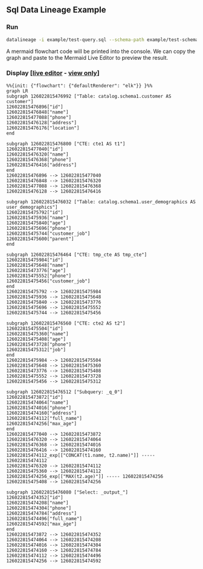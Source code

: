 ## Sql Data Lineage Example

### Run
```bash
datalineage -i example/test-query.sql --schema-path example/test-schema.json
```

A mermaid flowchart code will be printed into the console. We can copy the graph and paste to the Mermaid Live Editor to preview the result.

### Display [[live editor](https://mermaid.live/edit#pako:eNqFVtGOmzoQ_RWEtFIrpVnbGEPyUGnV27fbVuruQ9WlQg44CS1gCuberqL8e8fepmo9eJcn8Az2nDNnxnOKK12reBtfXZ2avjHb6FTE-1b_Xx3laIrYfddqL-fWfFR9rUY12tUiVu23Ij6fo_PVVdEfRjkco38_Fv007x4_KBOEsZymPBObDYvui_hO7lq1jSppZKsP66k6qk7SdTVPRndqjG5uo8t7EX8p-j-3yDcCdmhqbOA5GHrZKd-UkdyahqPukU1QZm2yrkc1Tdia2dNaDaE2undmAF_0AXw5IRbfm7u3gM4oapEYiuPhZBlDwkgAg0hEGAOnwsPggvRoi169eh15YSAKfScbEiITO4kcsYqcIMogcSR5ShjzpMayVp12PzbVZHlFiz4tabZhizSnm0QEaE5zlxp5wBbhhLeYgDTjHGwXzZZf9Q7_TuzGgxxVb57VERf8t45MN5SgJSelx1eMJ-fLQEWwJpLMKXsJaJqyIFCeiiWgvtws9X7-bZQoDcgJIkYJ8Z1s7Cg3aCeAgZKEnABPMAmQsj-LmbkMMEwXCZCfiFAxp5zky-QnGQuWeZpQm5gg58AvJoFwpAjkBIEibWCmSI5kghPDcqQXfBxlYc6p6wO38-77rMaHbVR-LwkiKc-WC5sTwQOUc0KD5QuNiYTvAE4d7fu5bcvFnZmriU7-KC8J9VNjOy3iCkCg5u87WUDoGsBOVKD7ADlRL8kWVql-DPdW4h_ev7m5e2Ho2gJcgcrdy0sA8wU2gify_nw-ct_JquxZJ8vlJah3N59eQCDAaSgOlgpUVugI9kSFk9xV-K1qVQUTT6lnM8ymRBlO0oDeGAn1V564trCst8z165DeuLtownpL3bX2lN6sthARidcPrbYwW16VW23hnbymYrWFnLKcI70hJ4CK8o-cAG-8iuG66WRTw4R6KvoI5k4Ds4F6HEGrh50ah7mHQbToz-AsZ6NvH_oq3ppxVqt41PPhePmYh1oa9U8jQRDd34tv68boMd7uZTvBYqslDLrx9hSbh8EOx4dmMrB9pft9c7Dr89jC8tGYYdpeX1vz-tCY47xbV7q7npraTs_H_zbiWjCRS5YokSUyTZK62tFNvmec7uuMUCZhhF7Fyp3_7nESdwP5CkaG_rPW3a-gzj8BvuAUxg) - [view only](https://mermaid.live/view#pako:eNqFVtGOmzoQ_RWEtFIrpVnbGEPyUGnV27fbVuruQ9WlQg44CS1gCuberqL8e8fepmo9eJcn8Az2nDNnxnOKK12reBtfXZ2avjHb6FTE-1b_Xx3laIrYfddqL-fWfFR9rUY12tUiVu23Ij6fo_PVVdEfRjkco38_Fv007x4_KBOEsZymPBObDYvui_hO7lq1jSppZKsP66k6qk7SdTVPRndqjG5uo8t7EX8p-j-3yDcCdmhqbOA5GHrZKd-UkdyahqPukU1QZm2yrkc1Tdia2dNaDaE2undmAF_0AXw5IRbfm7u3gM4oapEYiuPhZBlDwkgAg0hEGAOnwsPggvRoi169eh15YSAKfScbEiITO4kcsYqcIMogcSR5ShjzpMayVp12PzbVZHlFiz4tabZhizSnm0QEaE5zlxp5wBbhhLeYgDTjHGwXzZZf9Q7_TuzGgxxVb57VERf8t45MN5SgJSelx1eMJ-fLQEWwJpLMKXsJaJqyIFCeiiWgvtws9X7-bZQoDcgJIkYJ8Z1s7Cg3aCeAgZKEnABPMAmQsj-LmbkMMEwXCZCfiFAxp5zky-QnGQuWeZpQm5gg58AvJoFwpAjkBIEibWCmSI5kghPDcqQXfBxlYc6p6wO38-77rMaHbVR-LwkiKc-WC5sTwQOUc0KD5QuNiYTvAE4d7fu5bcvFnZmriU7-KC8J9VNjOy3iCkCg5u87WUDoGsBOVKD7ADlRL8kWVql-DPdW4h_ev7m5e2Ho2gJcgcrdy0sA8wU2gify_nw-ct_JquxZJ8vlJah3N59eQCDAaSgOlgpUVugI9kSFk9xV-K1qVQUTT6lnM8ymRBlO0oDeGAn1V564trCst8z165DeuLtownpL3bX2lN6sthARidcPrbYwW16VW23hnbymYrWFnLKcI70hJ4CK8o-cAG-8iuG66WRTw4R6KvoI5k4Ds4F6HEGrh50ah7mHQbToz-AsZ6NvH_oq3ppxVqt41PPhePmYh1oa9U8jQRDd34tv68boMd7uZTvBYqslDLrx9hSbh8EOx4dmMrB9pft9c7Dr89jC8tGYYdpeX1vz-tCY47xbV7q7npraTs_H_zbiWjCRS5YokSUyTZK62tFNvmec7uuMUCZhhF7Fyp3_7nESdwP5CkaG_rPW3a-gzj8BvuAUxg)]

```mermaid
%%{init: {"flowchart": {"defaultRenderer": "elk"}} }%%
graph LR
subgraph 126022815476992 ["Table: catalog.schema1.customer AS customer"]
126022815476896["id"]
126022815476848["name"]
126022815477088["phone"]
126022815476128["address"]
126022815476176["location"]
end

subgraph 126022815476800 ["CTE: cte1 AS t1"]
126022815477040["id"]
126022815476320["name"]
126022815476368["phone"]
126022815476416["address"]
end
126022815476896 --> 126022815477040
126022815476848 --> 126022815476320
126022815477088 --> 126022815476368
126022815476128 --> 126022815476416

subgraph 126022815476032 ["Table: catalog.schema1.user_demographics AS user_demographics"]
126022815475792["id"]
126022815475936["name"]
126022815475840["age"]
126022815475696["phone"]
126022815475744["customer_job"]
126022815475600["parent"]
end

subgraph 126022815476464 ["CTE: tmp_cte AS tmp_cte"]
126022815475984["id"]
126022815475648["name"]
126022815473776["age"]
126022815475552["phone"]
126022815475456["customer_job"]
end
126022815475792 --> 126022815475984
126022815475936 --> 126022815475648
126022815475840 --> 126022815473776
126022815475696 --> 126022815475552
126022815475744 --> 126022815475456

subgraph 126022815476560 ["CTE: cte2 AS t2"]
126022815475504["id"]
126022815475360["name"]
126022815475408["age"]
126022815473728["phone"]
126022815475312["job"]
end
126022815475984 --> 126022815475504
126022815475648 --> 126022815475360
126022815473776 --> 126022815475408
126022815475552 --> 126022815473728
126022815475456 --> 126022815475312

subgraph 126022815476512 ["Subquery: _q_0"]
126022815473872["id"]
126022815474064["name"]
126022815474016["phone"]
126022815474160["address"]
126022815474112["full_name"]
126022815474256["max_age"]
end
126022815477040 --> 126022815473872
126022815476320 --> 126022815474064
126022815476368 --> 126022815474016
126022815476416 --> 126022815474160
126022815474112_exp[["CONCAT(t1.name, t2.name)"]] ----- 126022815474112
126022815476320 --> 126022815474112
126022815475360 --> 126022815474112
126022815474256_exp[["MAX(t2.age)"]] ----- 126022815474256
126022815475408 --> 126022815474256

subgraph 126022815476080 ["Select: _output_"]
126022815474352["id"]
126022815474208["name"]
126022815474304["phone"]
126022815474784["address"]
126022815474496["full_name"]
126022815474592["max_age"]
end
126022815473872 --> 126022815474352
126022815474064 --> 126022815474208
126022815474016 --> 126022815474304
126022815474160 --> 126022815474784
126022815474112 --> 126022815474496
126022815474256 --> 126022815474592
```
